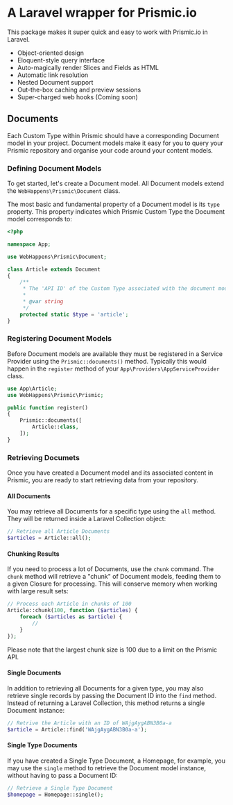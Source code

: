 # A Laravel wrapper for Prismic.io

This package makes it super quick and easy to work with Prismic.io in Laravel.

* Object-oriented design
* Eloquent-style query interface
* Auto-magically render Slices and Fields as HTML
* Automatic link resolution
* Nested Document support
* Out-the-box caching and preview sessions
* Super-charged web hooks (Coming soon)

## Documents
Each Custom Type within Prismic should have a corresponding Document model in your project. Document models make it easy for you to query your Prismic repository and organise your code around your content models.

### Defining Document Models
To get started, let's create a Document model. All Document models extend the `WebHappens\Prismic\Document` class.

The most basic and fundamental property of a Document model is its `type` property. This property indicates which Prismic Custom Type the Document model corresponds to:

```php
<?php

namespace App;

use WebHappens\Prismic\Document;

class Article extends Document
{
    /**
     * The 'API ID' of the Custom Type associated with the document model.
     *
     * @var string
     */
    protected static $type = 'article';
}
```

### Registering Document Models
Before Document models are available they must be registered in a Service Provider using the `Prismic::documents()` method. Typically this would happen in the `register` method of your `App\Providers\AppServiceProvider` class.

```php
use App\Article;
use WebHappens\Prismic\Prismic;

public function register()
{
    Prismic::documents([
        Article::class,
    ]);
}
```

### Retrieving Documets
Once you have created a Document model and its associated content in Prismic, you are ready to start retrieving data from your repository.

#### All Documents
You may retrieve all Documents for a specific type using the `all` method. They will be returned inside a Laravel Collection object:
```php
// Retrieve all Article Documents
$articles = Article::all();
```

#### Chunking Results
If you need to process a lot of Documents, use the `chunk` command. The `chunk` method will retrieve a "chunk" of Document models, feeding them to a given Closure for processing. This will conserve memory when working with large result sets:

```php
// Process each Article in chunks of 100
Article::chunk(100, function ($articles) {
    foreach ($articles as $article) {
        //
    }
});
```

Please note that the largest chunk size is 100 due to a limit on the Prismic API.

#### Single Documents

In addition to retrieving all Documents for a given type, you may also retrieve single records by passing the Document ID into the `find` method. Instead of returning a Laravel Collection, this method returns a single Document instance:

```php
// Retrive the Article with an ID of WAjgAygABN3B0a-a
$article = Article::find('WAjgAygABN3B0a-a');
```

#### Single Type Documents
If you have created a Single Type Document, a Homepage, for example, you may use the `single` method to retrieve the Document model instance, without having to pass a Document ID:

```php
// Retrieve a Single Type Document
$homepage = Homepage::single();
```
